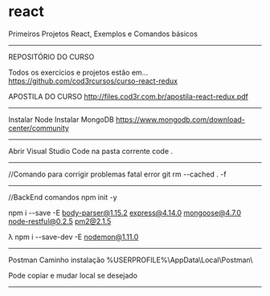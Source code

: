 # react
Primeiros Projetos React, Exemplos e Comandos básicos

-------------------------------------------------------------------------------------------------------------------------------------------
REPOSITÓRIO DO CURSO

Todos os exercícios e projetos estão em... https://github.com/cod3rcursos/curso-react-redux

APOSTILA DO CURSO
http://files.cod3r.com.br/apostila-react-redux.pdf

-------------------------------------------------------------------------------------------------------------------------------------------

Instalar Node
Instalar MongoDB
https://www.mongodb.com/download-center/community

-------------------------------------------------------------------------------------------------------------------------------------------

Abrir Visual Studio Code na pasta corrente
code .

-------------------------------------------------------------------------------------------------------------------------------------------

//Comando para corrigir problemas fatal error
git rm --cached . -f

-------------------------------------------------------------------------------------------------------------------------------------------
//BackEnd comandos
npm init -y

npm i --save -E body-parser@1.15.2 express@4.14.0 mongoose@4.7.0 node-restful@0.2.5 pm2@2.1.5

λ npm i --save-dev -E nodemon@1.11.0

-------------------------------------------------------------------------------------------------------------------------------------------
Postman Caminho instalação
%USERPROFILE%\AppData\Local\Postman\

Pode copiar e mudar local se desejado

-------------------------------------------------------------------------------------------------------------------------------------------
